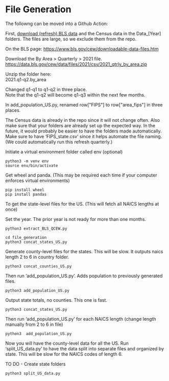 # File Generation

The followng can be moved into a Github Action:

First, [download (refresh) BLS data](https://www.bls.gov/cew/downloadable-data-files.htm) and the Census data in the Data_[Year] folders. The <!-- BLS -->files are large, so we exclude them from the repo.


On the BLS page:
https://www.bls.gov/cew/downloadable-data-files.htm

Download the By Area > Quarterly > 2021 file.
https://data.bls.gov/cew/data/files/2021/csv/2021_qtrly_by_area.zip

Unzip the folder here:  
2021.q1-q2.by_area  

Changed q1-q1 to q1-q2 in three place.  
Note that the q1-q2 will become q1-q3 within the next few months.  

In add_population_US.py, renamed row["FIPS"] to row["area_fips"] in three places.  


The Census data is already in the repo since it will not change often. Also make sure that your folders are already set up the expected way. In the future, it would probably be easier to have the folders made automatically. Make sure to have ‘FIPS_state.csv’ since it helps automate the file naming. (We could automatically run this refresh quarterly.)


Initiate a virtual environment folder called env (optional)

	python3 -m venv env
	source env/bin/activate

Get wheel and panda. (This may be required each time if your computer enforces virtual environments)  

	pip install wheel
	pip install pandas

To get the state-level files for the US. (This will fetch all NAICS lengths at once)

Set the year. The prior year is not ready for more than one months.

	python3 extract_BLS_QCEW.py

	cd file_generation
	python3 concat_states_US.py


Generate county-level files for the states. This will be slow. It outputs naics length 2 to 6 in country folder.

	python3 concat_counties_US.py

Then run ‘add_population_US.py’. Adds population to previously generated files.

	python3 add_population_US.py


Output state totals, no counties. This one is fast.

	python3 concat_states_US.py

Then run ‘add_population_US.py’ for each NAICS length (change length manually from 2 to 6 in file)

	python3  add_population_US.py


Now you will have the county-level data for all the US. Run ‘split_US_data.py’ to have the data split into separate files and organized by state. This will be slow for the NAICS codes of length 6.<!--John is working on optimization tricks to improve the running time.-->   

TO DO - Create state folders

	python3 split_US_data.py

